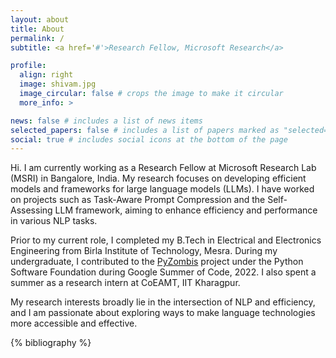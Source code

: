 ```yaml
---
layout: about
title: About
permalink: /
subtitle: <a href='#'>Research Fellow, Microsoft Research</a>

profile:
  align: right
  image: shivam.jpg
  image_circular: false # crops the image to make it circular
  more_info: >

news: false # includes a list of news items
selected_papers: false # includes a list of papers marked as "selected={true}"
social: true # includes social icons at the bottom of the page
---
```


Hi. I am currently working as a Research Fellow at Microsoft Research Lab (MSRI) in Bangalore, India. My research focuses on developing efficient models and frameworks for large language models (LLMs). I have worked on projects such as Task-Aware Prompt Compression and the Self-Assessing LLM framework, aiming to enhance efficiency and performance in various NLP tasks.

Prior to my current role, I completed my B.Tech in Electrical and Electronics Engineering from Birla Institute of Technology, Mesra. During my undergraduate, I contributed to the [PyZombis](https://github.com/PyAr/PyZombis) project under the Python Software Foundation during Google Summer of Code, 2022. I also spent a summer as a research intern at CoEAMT, IIT Kharagpur.

My research interests broadly lie in the intersection of NLP and efficiency, and I am passionate about exploring ways to make language technologies more accessible and effective.

<div class="publications">
{% bibliography %}